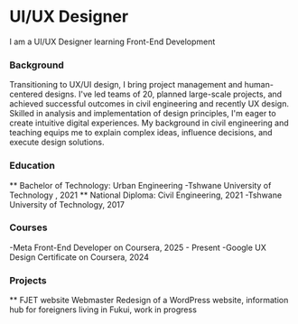 # UI/UX Designer
I am a UI/UX Designer learning Front-End Development

### Background
Transitioning to UX/UI design, I bring project management and human-centered designs. I've led teams of 20, planned large-scale projects, and achieved successful outcomes in civil engineering and recently UX design. Skilled in analysis and implementation of design principles, I'm eager to create intuitive digital experiences. My background in civil engineering and teaching equips me to explain complex ideas, influence decisions, and execute design solutions.

### Education
** Bachelor of Technology: Urban  Engineering 
-Tshwane University of Technology , 2021
** National Diploma: Civil Engineering, 2021
-Tshwane University of Technology, 2017

### Courses
-Meta Front-End Developer on Coursera, 2025 - Present
-Google UX Design Certificate on Coursera, 2024

### Projects
** FJET website
Webmaster
Redesign of a WordPress website, information hub for foreigners living in Fukui, work in progress
